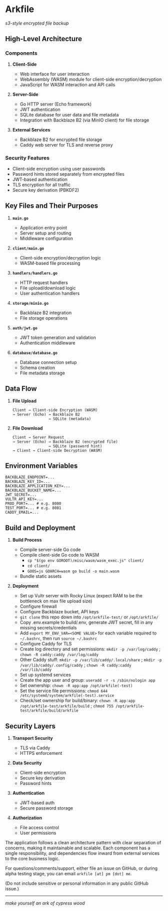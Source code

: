 # Arkfile

*s3-style encrypted file backup*

## High-Level Architecture

### Components

1. **Client-Side**
   - Web interface for user interaction
   - WebAssembly (WASM) module for client-side encryption/decryption
   - JavaScript for WASM interaction and API calls

2. **Server-Side**
   - Go HTTP server (Echo framework)
   - JWT authentication
   - SQLite database for user data and file metadata
   - Integration with Backblaze B2 (via MinIO client) for file storage

3. **External Services**
   - Backblaze B2 for encrypted file storage
   - Caddy web server for TLS and reverse proxy

### Security Features

- Client-side encryption using user passwords
- Password hints stored separately from encrypted files
- JWT-based authentication
- TLS encryption for all traffic
- Secure key derivation (PBKDF2)

## Key Files and Their Purposes

1. **`main.go`**
   - Application entry point
   - Server setup and routing
   - Middleware configuration

2. **`client/main.go`**
   - Client-side encryption/decryption logic
   - WASM-based file processing

3. **`handlers/handlers.go`**
   - HTTP request handlers
   - File upload/download logic
   - User authentication handlers

4. **`storage/minio.go`**
   - Backblaze B2 integration
   - File storage operations

5. **`auth/jwt.go`**
   - JWT token generation and validation
   - Authentication middleware

6. **`database/database.go`**
   - Database connection setup
   - Schema creation
   - File metadata storage

## Data Flow

1. **File Upload**
   ```
   Client → Client-side Encryption (WASM)
   → Server (Echo) → Backblaze B2
                   → SQLite (metadata)
   ```

2. **File Download**
   ```
   Client → Server Request
   → Server (Echo) → Backblaze B2 (encrypted file)
                   → SQLite (password hint)
   → Client → Client-side Decryption (WASM)
   ```

## Environment Variables
```
BACKBLAZE_ENDPOINT=...
BACKBLAZE_KEY_ID=...
BACKBLAZE_APPLICATION_KEY=...
BACKBLAZE_BUCKET_NAME=...
JWT_SECRET=...
VULTR_API_KEY=...
PROD_PORT=... # e.g. 8080
TEST_PORT=... # e.g. 8081
CADDY_EMAIL=...
```

## Build and Deployment

1. **Build Process**
   - Compile server-side Go code
   - Compile client-side Go code to WASM
     - `cp "$(go env GOROOT)/misc/wasm/wasm_exec.js" client/`
     - `cd client/`
     - `GOOS=js GOARCH=wasm go build -o main.wasm`
   - Bundle static assets

2. **Deployment**
   - Set up Vultr server with Rocky Linux (expect RAM to be the bottleneck on max file upload size)
   - Configure firewall
   - Configure Backblaze bucket, API keys
   - `git clone` this repo down into `/opt/arkfile-test/` or `/opt/arkfile/`
   - Copy .env.example to build/.env, generate JWT secret, fill in any missing secrets/credentials
   - Add `export MY_ENV_VAR=<SOME VALUE>` for each variable required to `~/.bashrc`, then run `source ~/.bashrc`
   - Configure Caddy for TLS
   - Create log directory and set permissions: `mkdir -p /var/log/caddy` ; `chown -R caddy:caddy /var/log/caddy`
   - Other Caddy stuff: `mkdir -p /var/lib/caddy/.local/share` ; `mkdir -p /var/lib/caddy/.config/caddy` ; `chown -R caddy:caddy /var/lib/caddy`
   - Set up systemd services
   - Create the app user and group: `useradd -r -s /sbin/nologin app`
   - Set ownership: `chown -R app:app /opt/arkfile(-test)`
   - Set the service file permissions: `chmod 644 /etc/systemd/system/arkfile(-test).service`
   - Check/set ownership for build/binary: `chown -R app:app /opt/arkfile-test/arkfile/build` ; `chmod 755 /opt/arkfile-test/arkfile/build/arkfile`

## Security Layers

1. **Transport Security**
   - TLS via Caddy
   - HTTPS enforcement

2. **Data Security**
   - Client-side encryption
   - Secure key derivation
   - Password hints

3. **Authentication**
   - JWT-based auth
   - Secure password storage

4. **Authorization**
   - File access control
   - User permissions

The application follows a clean architecture pattern with clear separation of concerns, making it maintainable and scalable. Each component has a single responsibility, and dependencies flow inward from external services to the core business logic.

For questions/comments/support, either file an issue on GitHub, or during alpha testing stage, you can email `arkfile [at] pm [dot] me`.

(Do not include sensitive or personal information in any public GitHub issue.)

---

*make yourself an ark of cypress wood*

